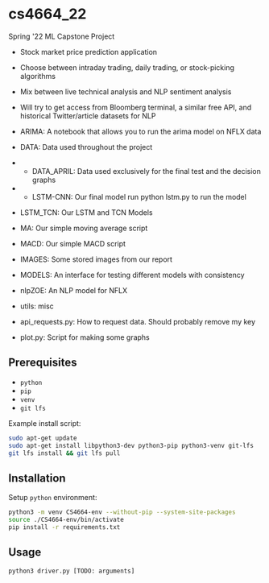 # cs4664_22
Spring '22 ML Capstone Project

- Stock market price prediction application
- Choose between intraday trading, daily trading, or stock-picking algorithms
- Mix between live technical analysis and NLP sentiment analysis
- Will try to get access from Bloomberg terminal, a similar free API, and historical Twitter/article datasets for NLP

- ARIMA: A notebook that allows you to run the arima model on NFLX data
- DATA: Data used throughout the project

- * DATA_APRIL: Data used exclusively for the final test and the decision graphs
- * LSTM-CNN: Our final model
       run python lstm.py to run the model
       
- LSTM_TCN: Our LSTM and TCN Models
- MA: Our simple moving average script
- MACD: Our simple MACD script
- IMAGES: Some stored images from our report
- MODELS: An interface for testing different models with consistency
- nlpZOE: An NLP model for NFLX
- utils: misc
- api_requests.py: How to request data. Should probably remove my key
- plot.py: Script for making some graphs


## Prerequisites

* `python`
* `pip`
* `venv`
* `git lfs`

Example install script:
```bash
sudo apt-get update
sudo apt-get install libpython3-dev python3-pip python3-venv git-lfs
git lfs install && git lfs pull
```

## Installation

Setup `python` environment:
```bash
python3 -m venv CS4664-env --without-pip --system-site-packages
source ./CS4664-env/bin/activate
pip install -r requirements.txt
```

## Usage

```bash
python3 driver.py [TODO: arguments]
```
